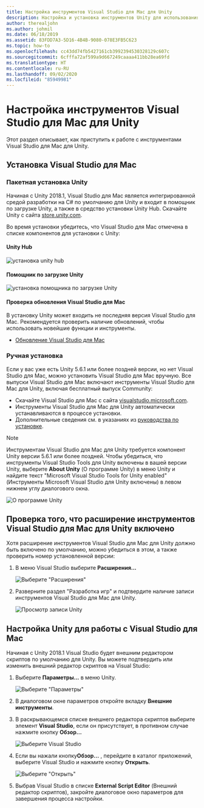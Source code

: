 ```yaml
---
title: Настройка инструментов Visual Studio для Mac для Unity
description: Настройка и установка инструментов Unity для использования в Visual Studio для Mac
author: therealjohn
ms.author: johmil
ms.date: 06/18/2019
ms.assetid: 83FDD7A3-5D16-4B4B-9080-078E3FB5C623
ms.topic: how-to
ms.openlocfilehash: cc43dd74fb5427161cb3992394530328129c607c
ms.sourcegitcommit: 6cfffa72af599a9d667249caaaa411bb28ea69fd
ms.translationtype: HT
ms.contentlocale: ru-RU
ms.lasthandoff: 09/02/2020
ms.locfileid: "85949981"
---
```

# <a name="set-up-visual-studio-for-mac-tools-for-unity"></a>Настройка инструментов Visual Studio для Mac для Unity

Этот раздел описывает, как приступить к работе с инструментами Visual Studio для Mac для Unity.

## <a name="install-visual-studio-for-mac"></a>Установка Visual Studio для Mac

### <a name="unity-bundled-installation"></a>Пакетная установка Unity

Начиная с Unity 2018.1, Visual Studio для Mac является интегрированной средой разработки на C# по умолчанию для Unity и входит в помощник по загрузке Unity, а также в средство установки Unity Hub. Скачайте Unity с сайта [store.unity.com](https://store.unity.com/).

Во время установки убедитесь, что Visual Studio для Mac отмечена в списке компонентов для установки с Unity:

#### <a name="unity-hub"></a>Unity Hub

![установка unity hub](media/setup-vsmac-tools-unity-image7.png)

#### <a name="unity-download-assistant"></a>Помощник по загрузке Unity

![установка помощника по загрузке Unity](media/setup-vsmac-tools-unity-image8.png)

#### <a name="check-for-updates-to-visual-studio-for-mac"></a>Проверка обновления Visual Studio для Mac

В установку Unity может входить не последняя версия Visual Studio для Mac. Рекомендуется проверить наличие обновлений, чтобы использовать новейшие функции и инструменты.

* [Обновление Visual Studio для Mac](update.md)

### <a name="manual-installation"></a>Ручная установка

Если у вас уже есть Unity 5.6.1 или более поздней версии, но нет Visual Studio для Mac, можно установить Visual Studio для Mac вручную. Все выпуски Visual Studio для Mac включают инструменты Visual Studio для Mac для Unity, включая бесплатный выпуск Community:

* Скачайте Visual Studio для Mac с сайта [visualstudio.microsoft.com](https://visualstudio.microsoft.com/).
* Инструменты Visual Studio для Mac для Unity автоматически устанавливаются в процессе установки.
* Дополнительные сведения см. в указаниях из [руководства по установке](/visualstudio/mac/installation).

> [!NOTE]
> Инструментам Visual Studio для Mac для Unity требуется компонент Unity версии 5.6.1 или более поздней. Чтобы убедиться, что инструменты Visual Studio Tools для Unity включены в вашей версии Unity, выберите **About Unity** (О программе Unity) в меню Unity и найдите текст "Microsoft Visual Studio Tools for Unity enabled" (Инструменты Microsoft Visual Studio для Unity включены) в левом нижнем углу диалогового окна.
>
> ![О программе Unity](media/setup-vsmac-tools-unity-image3.png)

## <a name="confirm-that-the-visual-studio-for-mac-tools-for-unity-extension-is-enabled"></a>Проверка того, что расширение инструментов Visual Studio для Mac для Unity включено

Хотя расширение инструментов Visual Studio для Mac для Unity должно быть включено по умолчанию, можно убедиться в этом, а также проверить номер установленной версии:

1. В меню Visual Studio выберите **Расширения...**

   ![Выберите "Расширения"](media/setup-vsmac-tools-unity-image1.png)

2. Разверните раздел "Разработка игр" и подтвердите наличие записи инструментов Visual Studio для Mac для Unity.

   ![Просмотр записи Unity](media/setup-vsmac-tools-unity-image2.png)

## <a name="configure-unity-for-use-with-visual-studio-for-mac"></a>Настройка Unity для работы с Visual Studio для Mac

Начиная с Unity 2018.1 Visual Studio будет внешним редактором скриптов по умолчанию для Unity. Вы можете подтвердить или изменить внешний редактор скриптов на Visual Studio:

1. Выберите **Параметры...**  в меню Unity.

   ![Выберите "Параметры"](media/setup-vsmac-tools-unity-image4.png)

2. В диалоговом окне параметров откройте вкладку **Внешние инструменты**.

3. В раскрывающемся списке внешнего редактора скриптов выберите элемент **Visual Studio**, если он присутствует, в противном случае нажмите кнопку **Обзор...**

   ![Выберите Visual Studio](media/setup-vsmac-tools-unity-image5.png)

4. Если вы нажали кнопку**Обзор...** , перейдите в каталог приложений, выберите Visual Studio и нажмите кнопку **Открыть**.

   ![Выберите "Открыть"](media/setup-vsmac-tools-unity-image6.png)

5. Выбрав Visual Studio в списке **External Script Editor** (Внешний редактор скриптов), закройте диалоговое окно параметров для завершения процесса настройки.